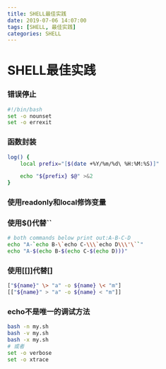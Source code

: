 ```yaml
---
title: SHELL最佳实践
date: 2019-07-06 14:07:00
tags: [SHELL, 最佳实践]
categories: SHELL
---
```


# SHELL最佳实践

### 错误停止

```bash
#!/bin/bash
set -o nounset
set -o errexit
```

### 函数封装

```bash
log() {
    local prefix="[$(date +%Y/%m/%d\ %H:%M:%S)]"

    echo "${prefix} $@" >&2
}
```

### 使用readonly和local修饰变量

### 使用$()代替``

```bash
# both commands below print out:A-B-C-D
echo "A-`echo B-\`echo C-\\\`echo D\\\'\``"
echo "A-$(echo B-$(echo C-$(echo D)))"
```

### 使用[[]]代替[]

```bash
["${name}" \> "a" -o ${name} \< "m"]
[["${name}" > "a" -o ${name} < "m"]]
```

### echo不是唯一的调试方法

```bash
bash -n my.sh
bash -v my.sh
bash -x my.sh
# 或者
set -o verbose
set -o xtrace
```
